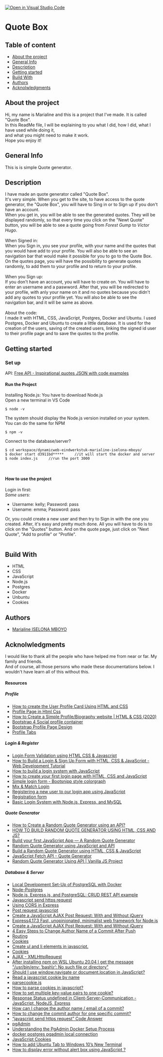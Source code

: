 [![Open in Visual Studio Code](https://classroom.github.com/assets/open-in-vscode-f059dc9a6f8d3a56e377f745f24479a46679e63a5d9fe6f495e02850cd0d8118.svg)](https://classroom.github.com/online_ide?assignment_repo_id=7314743&assignment_repo_type=AssignmentRepo)

<h1>Quote Box</h1>

<h2>Table of content</h2>
<ul>
  <li><a href="#1">About the project</a></li>
  <li><a href="#6">General Info</a></li>
  <li><a href="#3">Description</a></li>
  <li><a href="#4">Getting started</a></li>
  <li><a href="#2">Build With</a></li>
  <li><a href="#7">Authors</a></li>
  <li><a href="#5">Acknolwledgments</a></li>
</ul>

<h2 id="1">About the project</h2>

Hi, my name is Marialine and this is a project that I've made. It is called "Quote Box". <br>
In this ReadMe file, I will be explaining to you what I did, how I did, what I have used while doing it, <br>
and what you might need to make it work. <br>
Hope you enjoy it!

<h2 id="6">General Info</h2>

This is is simple Quote generator.

<h2 id="3">Description</h2>

I have made an quote generator called "Quote Box".<br>
It's very simple. When you get to the site, to have access to the quote generator, the "Quote Box", you will have to Sing in or to Sign up if you don't have an account. <br>
When you get in, you will be able to see the generated quotes. They will be displayed randomly, so that every time you click on the "Newt Quote" button, you will be able to see a quote going from <i>Forest Gump</i> to <i>Victor Hugo</i>. <br>
<br>
When Signed in:<br>
When you Sign in, you see your profile, with your name and the quotes that you would have add to your profile. You will also be able to see an navigation bar that would make it possible for you to go to the Quote Box. On the quotes page, you will have the possibility to generate quotes randomly, to add them to your profile and to return to your profile. <br>
<br>
When you Sign up:<br>
If you don't have an account, you will have to create on. You will have to enter an username and a paswword. After that, you will be redirected to your profile, with anly your name on it and no quotes because you didn't add any quotes to your profile yet. You will also be able to see the navigation bar, and it will be same as above. <br>
<br>
About the code:<br>
I made it with HTML, CSS, JavaScript, Postgres, Docker and Ubuntu.
I used Postgres, Docker and Ubuntu to create a little database. It is used for the creation of the users, saving of the created users, linking the signed id user to their profile page and to save the quotes to the profile.

<h2 id="4">Getting started</h2>
<h3>Set up</h3>
API: <a href="https://forum.freecodecamp.org/t/free-api-inspirational-quotes-json-with-code-examples/311373">Free API - Inspirational quotes JSON with code examples</a> 
<br>
<h4>Run the Project</h4>
Installing Node.js:
You have to download Node.js <br>
Open a new terminal in VS Code <br>

```
$ node -v
```

The system should display the Node.js version installed on your system.<br>
You can do the same for NPM <br>

```
$ npm -v
```

Connect to the database/server?
```
$ cd workspace/dynamicweb-eindwerkstuk-marialine-iselona-mboyo/
$ docker start d3911bd*****     //it will start the docker and server
$ node index.js     //run the port 3000
```

<br>
<h4>How to use the project</h4>
Login in first: <br>
<i> Some users: </i>
<ul>
  <li>Username: kelly; Password: pass</li>
  <li>Usename: emma; Password: pass</li>
</ul> 
Or, you could create a new user and then try to Sign in with the one you created. After, it's easy and pretty much done. All you will have to do is to click on the "Quotes" button. And on the quote page, just click on "Next Quote", "Add to profile" or "Profile".
<br>

<br>

<h2 id="2">Build With</h2>
<ul>
  <li>HTML</li>
  <li>CSS</li>
  <li>JavaScript</li>
  <li>Node.js</li>
  <li>Postgres</li>
  <li>Docker</li>
  <li>Unbuntu</li>
  <li>Cookies</li>
</ul>

<h2 id="7">Authors</h2>
<ul>
  <li><a href="	
    marialine.iselona.mboyo@student.ehb.be">Marialine ISELONA MBOYO</a></li>
</ul>

<h2 id="5">Acknolwledgments</h2>
I would like to thank all the people who have helped me from near or far. My family and friends. <br>
And of course, all those persons who made these documentations below. I wouldn't have learn all of this without this.

<h4>Resources</h4>
<h5>Profile</h5>
<ul>
  <li><a href="https://www.youtube.com/watch?v=pMBgvktESDM&ab_channel=CodingMarket">How to create the User Profile Card Using HTML and CSS</a></li>
  <li><a href="https://www.youtube.com/watch?v=CDe5wfHAlAY&ab_channel=DynamicWebZone">Profile Page in Html Css</a></li>
  <li><a href="https://www.youtube.com/watch?v=rJSV9-hSRf0&ab_channel=Kian-Kun">How to Create a Simple Profile/Biography website | HTML & CSS (2020)</a></li>
  <li><a href="https://bbbootstrap.com/snippets/social-profile-container-63944396">Bootstrap 4 Social profile container
</a></li>
  <li><a href="https://bootsnipp.com/snippets/K0ZmK">Bootstrap Profile Page Design</a></li>
  <li><a href="https://bootsnipp.com/snippets/5Moza">Profile Tabs</a></li>
</ul>


<h5>Login & Register</h5>
<ul>
  <li><a href="https://www.youtube.com/watch?v=9zzX2fbkzWU&ab_channel=CodingNepal">Login Form Validation using HTML CSS & Javascript</a></li>
  <li><a href="https://www.youtube.com/watch?v=3GsKEtBcGTk&ab_channel=dcode">How to Build a Login & Sign Up Form with HTML, CSS & JavaScript - Web Development Tutorial</a></li>
  <li><a href="https://www.youtube.com/watch?v=UAu7cMuu0BI&ab_channel=CodifyAcademy">How to build a login system with JavaScript</a></li>
  <li><a href="https://medium.com/swlh/how-to-create-your-first-login-page-with-html-css-and-javascript-602dd71144f1">How to create your first login page with HTML, CSS and JavaScript</a></li>
  <li><a href="https://bootsnipp.com/snippets/mpoWl">Simple login form - Bootsnipp style colorgraph</a></li>
  <li><a href="https://bootsnipp.com/snippets/8o7X">Mix & Match Login</a></li>
  <li><a href="https://www.youtube.com/watch?v=ZS_FG60sDG8">Registering a new user to our login app using JavaScript</a></li>
  <li><a href="https://mdbootstrap.com/docs/standard/extended/registration/">Registration form</a></li>
  <li><a href="https://codeshack.io/basic-login-system-nodejs-express-mysql/#gettingstarted">Basic Login System with Node.js, Express, and MySQL</a></li>
</ul>

<h5>Quote Generator</h5>
<ul>
  <li><a href="https://tekolio.com/how-to-create-a-random-quote-generator-with-random-color/">How to Create a Random Quote Generator using an API?</a></li>
  <li><a href="https://www.codeleaks.io/random-quote-generator-using-html-css-and-javascript/#JavaScript_Section">HOW TO BUILD RANDOM QUOTE GENERATOR USING HTML, CSS AND JS?</a></li>
  <li><a href="https://freshman.tech/random-quote-machine/">Build your first JavaScript App — A Random Quote Generator</a></li>
  <li><a href="https://dev.to/codemediaweb/random-quote-generator-using-javascript-and-api-20ce">Random Quote Generator using JavaScript and API</a></li>
  <li><a href="https://www.youtube.com/watch?v=6iIWBSu3ttY&ab_channel=TheFieryCoder">Build a Random Quote Generator using HTML, CSS & JavaScript</a></li>
  <li><a href="https://www.youtube.com/watch?v=aUPeASfr944&ab_channel=DeepakKumar">JavaScript Fetch API - Quote Generator</a></li>
  <li><a href="https://www.youtube.com/watch?v=2TjvDPNBgXo&ab_channel=GeekProbin">Random Quote Generator Using API | Vanilla JS Project</a></li>
</ul>

<h5>Database & Server</h5>
<ul>
  <li><a href="https://towardsdatascience.com/local-development-set-up-of-postgresql-with-docker-c022632f13ea">Local Development Set-Up of PostgreSQL with Docker</a></li>
  <li><a href="https://node-postgres.com/">Node-Postgres</a></li>
  <li><a href="https://blog.logrocket.com/nodejs-expressjs-postgresql-crud-rest-api-example/#creatingapostgresqldatabase">Node.js, Express.js, and PostgreSQL: CRUD REST API example</a></li>
  <li><a href="https://www.codegrepper.com/code-examples/javascript/javascript+send+https+request">Javascript send https request</a></li>
  <li><a href="https://medium.com/zero-equals-false/using-cors-in-express-cac7e29b005b">Using CORS in Express</a></li>
  <li><a href="https://www.codegrepper.com/code-examples/javascript/post+request+javascript">Post request javascript</a></li>
  <li><a href="https://code.tutsplus.com/articles/create-a-javascript-ajax-post-request-with-and-without-jquery--cms-39195">	
Create a JavaScript AJAX Post Request: With and Without jQuery</a></li>
  <li><a href="https://expressjs.com/">Express4.17.3
Fast, unopinionated, minimalist web framework for Node.js</a></li>
  <li><a href="https://code.tutsplus.com/articles/create-a-javascript-ajax-post-request-with-and-without-jquery--cms-39195">Create a JavaScript AJAX Post Request: With and Without jQuery</a></li>
  <li><a href="http://treeindev.net/article/git-change-commit-name">4 Easy Steps to Change Author Name of a Commit After Push</a></li>
  <li><a href="https://expressjs.com/en/guide/routing.html">Routing</a></li>
  <li><a href="https://www.quirksmode.org/js/cookies.html">Cookies</a></li>
  <li><a href="https://stackoverflow.com/questions/11351135/create-ul-and-li-elements-in-javascript">Create ul and li elements in javascript.</a></li>
  <li><a href="https://www.w3schools.com/js/js_ajax_http_send.asp">Cookies</a></li>
  <li><a href="https://www.quirksmode.org/js/cookies.html">
AJAX - XMLHttpRequest</a></li>
  <li><a href="https://stackoverflow.com/questions/67938486/after-installing-npm-on-wsl-ubuntu-20-04-i-get-the-message-usr-bin-env-bash">After installing npm on WSL Ubuntu 20.04 I get the message "/usr/bin/env: ‘bash\r’: No such file or directory"</a></li>
  <li><a href="https://stackoverflow.com/questions/948227/should-i-use-window-navigate-or-document-location-in-javascript">Should I use window.navigate or document.location in JavaScript?</a></li>
  <li><a href="https://stackoverflow.com/questions/5142337/read-a-javascript-cookie-by-name">Read a javascript cookie by name</a></li>
  <li><a href="https://gist.github.com/rendro/525bbbf85e84fa9042c2">parsecookie.js</a></li>
  <li><a href="https://www.geekstrick.com/snippets/how-to-parse-cookies-in-javascript/">How to parse cookies in javascript?</a></li>
  <li><a href="https://stackoverflow.com/questions/24865916/how-to-set-multiple-key-value-pairs-to-one-cookie">How to set multiple key-value pairs to one cookie?</a></li>
  <li><a href="https://stackoverflow.com/questions/64643200/response-status-undefined-in-client-server-communication-javascript-nodejs-e">Response Status undefined in Client-Server-Communication - JavaScript, NodeJS, Express</a></li>
  <li><a href="https://www.git-tower.com/learn/git/faq/change-author-name-email">How can I change the author name / email of a commit?</a></li>
  <li><a href="https://stackoverflow.com/questions/3042437/how-to-change-the-commit-author-for-one-specific-commit">How to change the commit author for one specific commit?</a></li>
  <li><a href="https://www.codegrepper.com/code-examples/javascript/javascript+send+https+request">“javascript send https request” Code Answer</a></li>
  <li><a href="https://www.pgadmin.org/">pgAdmin</a></li>
  <li><a href="https://hevodata.com/learn/pgadmin-docker/#t4">Understanding the PgAdmin Docker Setup Process</a></li>
  <li><a href="https://stackoverflow.com/questions/25540711/docker-postgres-pgadmin-local-connection">docker postgres pgadmin local connection</a></li>
  <li><a href="https://www.w3schools.com/js/js_cookies.asp">JavaScript Cookies</a></li>
  <li><a href="https://rkstrdee.medium.com/how-to-add-ubuntu-tab-to-windows-10s-new-terminal-271eb6dfd8ee">How to add Ubuntu Tab to Windows 10’s New Terminal</a></li>
  <li><a href="https://www.geeksforgeeks.org/how-to-display-error-without-alert-box-using-javascript/?fbclid=IwAR3rLNfRAWHxkgrBXyN_MpvOLrkSVlrohtPGIaSZ4nPTgz7yO3Tcp8ie1j4">How to display error without alert box using JavaScript ?</a></li>
</ul>

